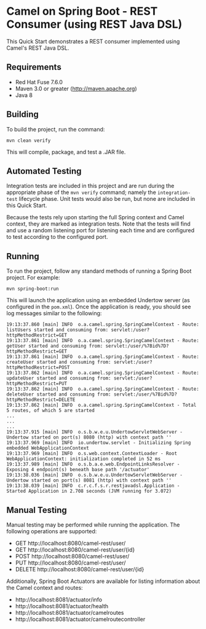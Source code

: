 # Camel on Spring Boot - REST Consumer (using REST Java DSL) #
This Quick Start demonstrates a REST consumer implemented using Camel's REST Java DSL.

## Requirements ##
 * Red Hat Fuse 7.6.0
 * Maven 3.0 or greater (http://maven.apache.org)
 * Java 8

## Building ##
To build the project, run the command:

    mvn clean verify

This will compile, package, and test a .JAR file.

## Automated Testing ##
Integration tests are included in this project and are run during the appropriate phase of
the `mvn verify` command; namely the `integration-test` lifecycle phase. Unit tests would also
be run, but none are included in this Quick Start.

Because the tests rely upon starting the full Spring context and Camel context, they are marked
as integration tests. Note that the tests will find and use a random listening port for listening
each time and are configured to test according to the configured port.

## Running ##
To run the project, follow any standard methods of running a Spring Boot project.
For example:

    mvn spring-boot:run

This will launch the application using an embedded Undertow server (as configured in
the `pom.xml`). Once the application is ready, you should see log messages similar to the following:

    19:13:37.860 [main] INFO  o.a.camel.spring.SpringCamelContext - Route: listUsers started and consuming from: servlet:/user?httpMethodRestrict=GET
    19:13:37.861 [main] INFO  o.a.camel.spring.SpringCamelContext - Route: getUser started and consuming from: servlet:/user/%7Bid%7D?httpMethodRestrict=GET
    19:13:37.861 [main] INFO  o.a.camel.spring.SpringCamelContext - Route: createUser started and consuming from: servlet:/user?httpMethodRestrict=POST
    19:13:37.862 [main] INFO  o.a.camel.spring.SpringCamelContext - Route: updateUser started and consuming from: servlet:/user?httpMethodRestrict=PUT
    19:13:37.862 [main] INFO  o.a.camel.spring.SpringCamelContext - Route: deleteUser started and consuming from: servlet:/user/%7Bid%7D?httpMethodRestrict=DELETE
    19:13:37.862 [main] INFO  o.a.camel.spring.SpringCamelContext - Total 5 routes, of which 5 are started
    ...
    ...
    ...
    19:13:37.915 [main] INFO  o.s.b.w.e.u.UndertowServletWebServer - Undertow started on port(s) 8080 (http) with context path ''
    19:13:37.969 [main] INFO  io.undertow.servlet - Initializing Spring embedded WebApplicationContext
    19:13:37.969 [main] INFO  o.s.web.context.ContextLoader - Root WebApplicationContext: initialization completed in 52 ms
    19:13:37.989 [main] INFO  o.s.b.a.e.web.EndpointLinksResolver - Exposing 4 endpoint(s) beneath base path '/actuator'
    19:13:38.036 [main] INFO  o.s.b.w.e.u.UndertowServletWebServer - Undertow started on port(s) 8081 (http) with context path ''
    19:13:38.039 [main] INFO  c.r.c.f.s.r.restjavadsl.Application - Started Application in 2.708 seconds (JVM running for 3.072)

## Manual Testing ##
Manual testing may be performed while running the application. The following operations are supported:

 * GET http://localhost:8080/camel-rest/user/
 * GET http://localhost:8080/camel-rest/user/{id}
 * POST http://localhost:8080/camel-rest/user/
 * PUT http://localhost:8080/camel-rest/user/
 * DELETE http://localhost:8080/camel-rest/user/{id}

Additionally, Spring Boot Actuators are available for listing information about the Camel context and routes:

 * http://localhost:8081/actuator/info
 * http://localhost:8081/actuator/health
 * http://localhost:8081/actuator/camelroutes
 * http://localhost:8081/actuator/camelroutecontroller
